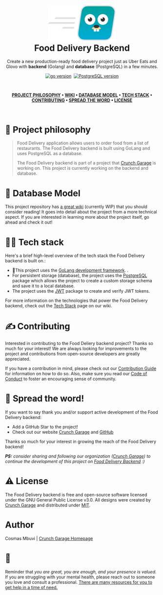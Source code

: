 <h1 align="center">
  <img alt="cgapp logo" src="https://raw.githubusercontent.com/CossyCossy/food-delivery/master/html/img/cgapp_logo%402x.png" width="224px"/><br/>
  Food Delivery Backend
</h1>
<p align="center">Create a new production-ready food delivery project just as Uber Eats and Glovo  with <b>backend</b> (Golang) and <b>database</b> (PostgreSQL) in a few minutes.</p>

<p align="center"><a href="https://github.com/CossyCossy/food-delivery" 
target="_blank"><img src="https://img.shields.io/badge/Go-1.18+-00ADD8?style=for-the-badge&logo=go" alt="go version" /></a>&nbsp;
<a href="https://github.com/CossyCossy/food-delivery" 
target="_blank"><img src="https://img.shields.io/badge/PostgreSQL-10.21+-red?style=for-the-badge&logo=postgresql" alt="PostgreSQL version" />
 </p>

<br />

<div align="center"> 

**[PROJECT PHILOSOPHY](https://github.com/CossyCossy/food-delivery#-project-philosophy) • 
[WIKI](https://github.com/CossyCossy/food-delivery#-wiki) •
[DATABASE MODEL](https://github.com/CossyCossy/food-delivery#-database-model) • 
[TECH STACK](https://github.com/CossyCossy/food-delivery#-tech-stack) • 
[CONTRIBUTING](https://github.com/CossyCossy/food-delivery#%EF%B8%8F-contributing) • 
[SPREAD THE WORD](https://github.com/CossyCossy/food-delivery#-spread-the-word) • 
[LICENSE](https://github.com/CossyCossy/food-delivery#%EF%B8%8F-license)**

</div>

<br />

# 🧐 Project philosophy
> Food Delivery application allows users to order food from a list of restaurants.
> The Food Delivery backend is built using GoLang and uses PostgreSQL as a database. 
> 
> The Food Delivery backend is part of a project that [Crunch Garage](https://crunchgarage.com/) is working on. This project is currently working on the backend and database.


# 📒 Database Model

This project repository has [a great wiki](https://github.com/CossyCossy/food-delivery/wiki) (currently WIP) that you should consider reading! It goes into detail about the project from a more technical aspect. If you are interested in learning more about the project itself, go ahead and check it out!

# 👨‍💻 Tech stack

Here's a brief high-level overview of the tech stack the Food Delivery backend is built on.:

- 🚨This project uses the [GoLang development framework](https://go.dev/). .
- For persistent storage (database), the project uses the [PostgreSQL](https://postgresql.org/) package which allows the project to create a custom storage schema and save it to a local database.
- The project uses the [JWT](https://jwt.io/) package to create and verify JWT tokens.


For more information on the technologies that power the Food Delivery backend, check out the [Tech Stack](https://github.com/CossyCossy/food-delivery/Tech-Stack) page on our wiki.

# ✍️ Contributing

Interested in contributing to the Food Deliery backend project? Thanks so much for your interest! We are always looking for improvements to the project and contributions from open-source developers are greatly appreciated.

If you have a contribution in mind, please check out our [Contribution Guide](https://github.com/CossyCossy/food-delivery/wiki/Contribution-Guide) for information on how to do so. Also, make sure you read our [Code of Conduct](https://github.com/CossyCossy/food-delivery/wiki/Code-of-Conduct) to foster an encouraging sense of community.

# 🌟 Spread the word!

If you want to say thank you and/or support active development of the Food Delivery backend:

- Add a GitHub Star to the project!
- Check out our website [Crunch Garage](https://crunchgarage.com/) and [GitHub](https://github.com/Crunch-Garage)
 

Thanks so much for your interest in growing the reach of the Food Delivery backend!

_**PS:** consider sharing and following our organization ([Crunch Garage](https://github.com/Crunch-Garage)) to continue the development of this project on [Food Delivery Backend](https://github.com/CossyCossy/food-delivery) :)_

# ⚠️ License

The Food Delivery backend is free and open-source software licensed under the GNU General Public License v3.0. All designs were created by [Crunch Garage](https://github.com/CossyCossy/food-delivery) and distributed under [MIT](./LICENSE).


# Author

Cosmas Mbuvi | [Crunch Garage Homepage](https://crunchgarage.com)

# 💛

Reminder that *you are great, you are enough, and your presence is valued.* If you are struggling with your mental health, please reach out to someone you love and consult a professional. [There are many resources for you to get help in a time of need.](https://www.nimh.nih.gov/health/find-help)
